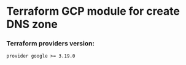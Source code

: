 # Terraform GCP module for create DNS zone

### Terraform providers version:
    provider google >= 3.19.0
